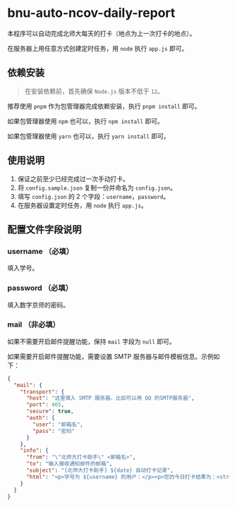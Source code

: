 # bnu-auto-ncov-daily-report

本程序可以自动完成北师大每天的打卡（地点为上一次打卡的地点）。

在服务器上用任意方式创建定时任务，用 `node` 执行 `app.js` 即可。

## 依赖安装

> 在安装依赖前，首先确保 `Node.js` 版本不低于 `12`。

推荐使用 `pnpm` 作为包管理器完成依赖安装，执行 `pnpm install` 即可。

如果包管理器使用 `npm` 也可以，执行 `npm install` 即可。

如果包管理器使用 `yarn` 也可以，执行 `yarn install` 即可。

## 使用说明

1. 保证之前至少已经完成过一次手动打卡。
2. 将 `config.sample.json` 复制一份并命名为 `config.json`。
3. 填写 `config.json` 的 2 个字段：`username`，`password`。
4. 在服务器设置定时任务，用 `node` 执行 `app.js`。

## 配置文件字段说明

### username （必填）
填入学号。

### password （必填）
填入数字京师的密码。

### mail （非必填）

如果不需要开启邮件提醒功能，保持 `mail` 字段为 `null` 即可。

如果需要开启邮件提醒功能，需要设置 SMTP 服务器与邮件模板信息。示例如下：

```json
{
  "mail": {
    "transport": {
      "host": "这里填入 SMTP 服务器，比如可以用 QQ 的SMTP服务器",
      "port": 465,
      "secure": true,
      "auth": {
        "user": "邮箱名",
        "pass": "密码"
      }
    },
    "info": {
      "from": "\"北师大打卡助手\" <邮箱名>",
      "to": "输入接收通知邮件的邮箱",
      "subject": "[北师大打卡助手] ${date} 自动打卡记录",
      "html": "<p>学号为 ${username} 的用户：</p><p>您的今日打卡结果为：<strong>${result}</strong>。</p><p>系统提示为：「${message}」。</p><p>打卡时间为：${date} ${time}。</p><br><p>北师大打卡助手</p><p>Powered by Zhaoji Wang</p>"
    }
  }
}
```
